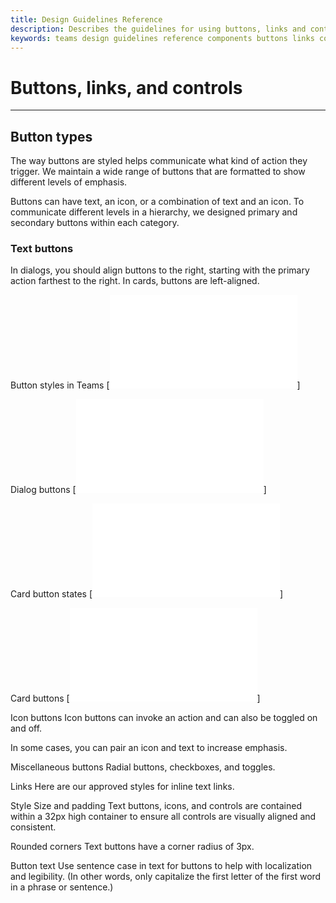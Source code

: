 ```yaml
---
title: Design Guidelines Reference
description: Describes the guidelines for using buttons, links and controls in your apps
keywords: teams design guidelines reference components buttons links colors
---
```

# Buttons, links, and controls

---

## Button types

The way buttons are styled helps communicate what kind of action they trigger. We maintain a wide range of buttons that are formatted to show different levels of emphasis.

Buttons can have text, an icon, or a combination of text and an icon. To communicate different levels in a hierarchy, we designed primary and secondary buttons within each category.

### Text buttons

In dialogs, you should align buttons to the right, starting with the primary action farthest to the right. In cards, buttons are left-aligned.

Button styles in Teams
[![Button states](~/includes/buttons-image-states.html)]

Dialog buttons
[![Dialog buttons](~/includes/buttons-image-dialog.html)]

Card button states
[![Card button states](~/includes/buttons-image-cardstates.html)]

Card buttons
[![Card buttons](~/includes/buttons-image-card.html)]

Icon buttons
Icon buttons can invoke an action and can also be toggled on and off.


In some cases, you can pair an icon and text to increase emphasis.


Miscellaneous buttons
Radial buttons, checkboxes, and toggles.


Links
Here are our approved styles for inline text links.


Style
Size and padding
Text buttons, icons, and controls are contained within a 32px high container to ensure all controls are visually aligned and consistent.


Rounded corners
Text buttons have a corner radius of 3px.


Button text
Use sentence case in text for buttons to help with localization and legibility. (In other words, only capitalize the first letter of the first word in a phrase or sentence.)